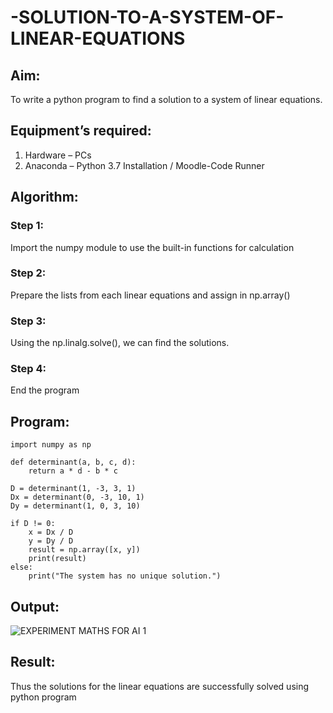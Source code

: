 # -SOLUTION-TO-A-SYSTEM-OF-LINEAR-EQUATIONS
## Aim:
To write a python program to find a solution to a system of linear equations.
## Equipment’s required:
1. 	Hardware – PCs
2. 	Anaconda – Python 3.7 Installation / Moodle-Code Runner
## Algorithm:
### Step 1: 
Import the numpy module to use the built-in functions for calculation
### Step 2: 
Prepare the lists from each linear equations and assign in np.array()
### Step 3: 
Using the np.linalg.solve(), we can find the solutions.
### Step 4: 
End the program
## Program:
```
import numpy as np

def determinant(a, b, c, d):
    return a * d - b * c

D = determinant(1, -3, 3, 1)
Dx = determinant(0, -3, 10, 1)
Dy = determinant(1, 0, 3, 10)

if D != 0:
    x = Dx / D
    y = Dy / D
    result = np.array([x, y])
    print(result)
else:
    print("The system has no unique solution.")
```
## Output:
![EXPERIMENT MATHS FOR AI 1](https://github.com/user-attachments/assets/b01157b1-d885-4e3e-85fe-23a232ac527d)

## Result: 
Thus the solutions for the linear equations are successfully solved using python program

